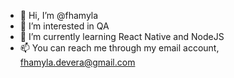 - 👋 Hi, I’m @fhamyla
- 👀 I’m interested in QA
- 🌱 I’m currently learning React Native and NodeJS
- 📫 You can reach me through my email account, fhamyla.devera@gmail.com

<!---
fhamyla/fhamyla is a ✨ special ✨ repository because its `README.md` (this file) appears on your GitHub profile.
You can click the Preview link to take a look at your changes.
--->
